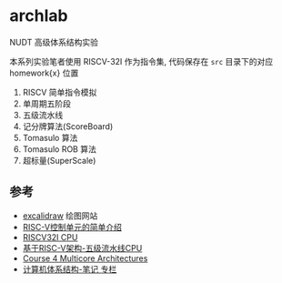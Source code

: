 # archlab

NUDT 高级体系结构实验

本系列实验笔者使用 RISCV-32I 作为指令集, 代码保存在 `src` 目录下的对应 homework{x} 位置

1. RISCV 简单指令模拟
2. 单周期五阶段
3. 五级流水线
4. 记分牌算法(ScoreBoard)
5. Tomasulo 算法
6. Tomasulo ROB 算法
7. 超标量(SuperScale)


## 参考

- [excalidraw](https://excalidraw.com/) 绘图网站
- [RISC-V控制单元的简单介绍](https://zhuanlan.zhihu.com/p/471466242)
- [RISCV32I CPU](https://nju-projectn.github.io/dlco-lecture-note/exp/11.html)
- [基于RISC-V架构-五级流水线CPU](https://zhuanlan.zhihu.com/p/453232311)
- [Course 4 Multicore Architectures](https://www.youtube.com/playlist?list=PLeWkeA7esB-OgNoVkE2lW2cVBxpDbu92h)
- [计算机体系结构-笔记 专栏](https://www.zhihu.com/column/c_1717139229849812992)